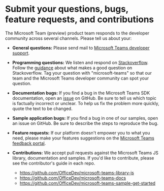 ﻿
# Submit your questions, bugs, feature requests, and contributions

The Microsoft Team (preview) product team responds to the developer community across several channels. Please tell us about your:

- **General questions:** Please send mail to [Microsoft Teams developer support](mailto:microsoftteamsdev@microsoft.com).

- **Programming questions:** We listen and respond on [Stackoverflow](http://stackoverflow.com/questions/tagged/microsoft-teams). Follow the [guidance](http://stackoverflow.com/tour) about what makes a good question on Stackoverflow.  Tag your question with "microsoft-teams" so that our team and the Microsoft Teams developer community can spot your question.

- **Documentation bugs:** If you find a bug in the Microsoft Teams SDK documentation, open an [issue](https://github.com/OfficeDev/microsoft-teams-docs/issues) on GitHub. Be sure to tell us which topic is factually incorrect or unclear. To help us fix the problem more quickly, quote the text to be changed. 

- **Sample application bugs:** If you find a bug in one of our samples, open an issue on GitHub. Be sure to describe the steps to reproduce the bug.

- **Feature requests:** If our platform doesn't empower you to what you need, please make your features suggestions on the [Microsoft Teams feedback portal](https://teamsfeedback.uservoice.com/forums/555103-public-preview/category/182881-developer-platform).

- **Contributions:** We accept pull requests against the Microsoft Teams JS library, documentation and samples. If you'd like to contribute, please see the contributor's guide in each repo.
  * https://github.com/OfficeDev/microsoft-teams-library-js
  * https://github.com/OfficeDev/microsoft-teams-docs
  * https://github.com/OfficeDev/microsoft-teams-sample-get-started 
  


